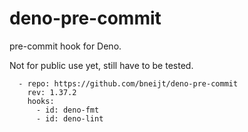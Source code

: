# deno-pre-commit

pre-commit hook for Deno.

Not for public use yet, still have to be tested.

```
  - repo: https://github.com/bneijt/deno-pre-commit
    rev: 1.37.2
    hooks:
      - id: deno-fmt
      - id: deno-lint
```

